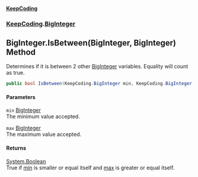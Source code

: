 #### [KeepCoding](index.md 'index')
### [KeepCoding](KeepCoding.md 'KeepCoding').[BigInteger](BigInteger.md 'KeepCoding.BigInteger')
## BigInteger.IsBetween(BigInteger, BigInteger) Method
Determines if it is between 2 other [BigInteger](BigInteger.md 'KeepCoding.BigInteger') variables. Equality will count as true.  
```csharp
public bool IsBetween(KeepCoding.BigInteger min, KeepCoding.BigInteger max);
```
#### Parameters
<a name='KeepCoding_BigInteger_IsBetween(KeepCoding_BigInteger_KeepCoding_BigInteger)_min'></a>
`min` [BigInteger](BigInteger.md 'KeepCoding.BigInteger')  
The minimum value accepted.
  
<a name='KeepCoding_BigInteger_IsBetween(KeepCoding_BigInteger_KeepCoding_BigInteger)_max'></a>
`max` [BigInteger](BigInteger.md 'KeepCoding.BigInteger')  
The maximum value accepted.
  
#### Returns
[System.Boolean](https://docs.microsoft.com/en-us/dotnet/api/System.Boolean 'System.Boolean')  
True if [min](BigInteger_IsBetween_Yh3JRBV1uTJWyq_s_StQIQ.md#KeepCoding_BigInteger_IsBetween(KeepCoding_BigInteger_KeepCoding_BigInteger)_min 'KeepCoding.BigInteger.IsBetween(KeepCoding.BigInteger, KeepCoding.BigInteger).min') is smaller or equal itself and [max](BigInteger_IsBetween_Yh3JRBV1uTJWyq_s_StQIQ.md#KeepCoding_BigInteger_IsBetween(KeepCoding_BigInteger_KeepCoding_BigInteger)_max 'KeepCoding.BigInteger.IsBetween(KeepCoding.BigInteger, KeepCoding.BigInteger).max') is greater or equal itself.
